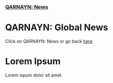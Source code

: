 <link rel="icon" href="https://demerci.github.io/qarnayn/favicon.ico">

### [QARNAYN: News](https://dhulqarnayn.github.io/qarnayn/news.html)

# QARNAYN: Global News
Click on QARNAYN: News or go back [here](https://dhulqarnayn.github.io/qarnayn/news.html)

# Lorem Ipsum
Lorem ispum dolor sit amet